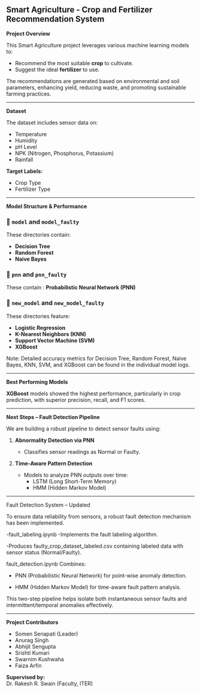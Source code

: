 
##  Smart Agriculture - Crop and Fertilizer Recommendation System

**Project Overview**

This Smart Agriculture project leverages various machine learning models to:
- Recommend the most suitable **crop** to cultivate.
- Suggest the ideal **fertilizer** to use.

The recommendations are generated based on environmental and soil parameters, enhancing yield, reducing waste, and promoting sustainable farming practices.

---

 **Dataset**

The dataset includes sensor data on:
- Temperature
- Humidity
- pH Level
- NPK (Nitrogen, Phosphorus, Potassium)
- Rainfall

**Target Labels:**
- Crop Type
- Fertilizer Type

---

 **Model Structure & Performance**

### 🔹 `model` and `model_faulty`
These directories contain:
- **Decision Tree**
- **Random Forest**
- **Naive Bayes**

### 🔹 `pnn` and `pnn_faulty`
These contain :
**Probabilistic Neural Network (PNN)** 

### 🔹 `new_model` and `new_model_faulty`
These directories feature:
- **Logistic Regression**
- **K-Nearest Neighbors (KNN)**
- **Support Vector Machine (SVM)**
- **XGBoost**

Note: Detailed accuracy metrics for Decision Tree, Random Forest, Naive Bayes, KNN, SVM, and XGBoost can be found in the individual model logs.

---

 **Best Performing Models**

**XGBoost** models showed the highest performance, particularly in crop prediction, with superior precision, recall, and F1 scores.

---

**Next Steps – Fault Detection Pipeline**

We are building a robust pipeline to detect sensor faults using:

1. **Abnormality Detection via PNN**
   - Classifies sensor readings as Normal or Faulty.

2. **Time-Aware Pattern Detection**
   - Models to analyze PNN outputs over time:
     -  LSTM (Long Short-Term Memory)
     -  HMM (Hidden Markov Model)

---
 Fault Detection System – Updated

To ensure data reliability from sensors, a robust fault detection mechanism has been implemented.

-fault_labeling.ipynb
   -Implements the fault labeling algorithm.

   -Produces faulty_crop_dataset_labeled.csv containing labeled data with sensor status (Normal/Faulty).

fault_detection.ipynb
Combines:

- PNN (Probabilistic Neural Network) for point-wise anomaly detection.

- HMM (Hidden Markov Model) for time-aware fault pattern analysis.

This two-step pipeline helps isolate both instantaneous sensor faults and intermittent/temporal anomalies effectively.

---

 **Project Contributors**

- Somen Senapati (Leader)  
- Anurag Singh  
- Abhijit Sengupta  
- Srishti Kumari  
- Swarnim Kushwaha  
- Faiza Arfin  

**Supervised by:**  
Dr. Rakesh R. Swain (Faculty, ITER)
